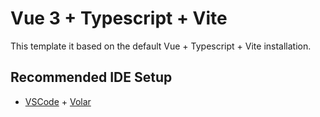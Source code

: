 # Vue 3 + Typescript + Vite

This template it based on the default Vue + Typescript + Vite installation.

## Recommended IDE Setup

- [VSCode](https://code.visualstudio.com/) + [Volar](https://marketplace.visualstudio.com/items?itemName=johnsoncodehk.volar)
